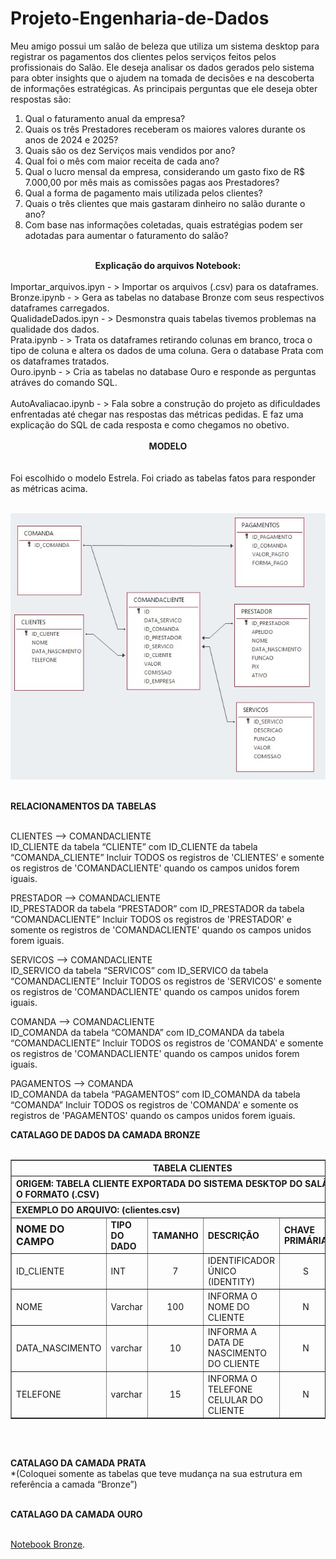 # Projeto-Engenharia-de-Dados

Meu amigo possui  um salão de beleza que utiliza um sistema desktop para registrar os pagamentos dos clientes pelos serviços feitos pelos profissionais do Salão. Ele deseja analisar os dados gerados pelo sistema para obter insights que o ajudem na tomada de decisões e na descoberta de informações estratégicas.
As principais perguntas que ele deseja obter respostas são:

1.	Qual o faturamento anual da empresa?
2.	Quais os três Prestadores receberam os maiores valores durante os anos de 2024 e 2025?
3.	Quais são os dez Serviços mais vendidos por ano?
4.	Qual foi o mês com maior receita de cada ano?
5.	Qual o lucro mensal da empresa, considerando um gasto fixo de R$ 7.000,00 por mês mais as comissões pagas aos Prestadores?
6.	Qual a forma de pagamento mais utilizada pelos clientes?
7.	Quais o três clientes que mais gastaram dinheiro no salão durante o ano?
8.	Com base nas informações coletadas, quais estratégias podem ser adotadas para aumentar o faturamento do salão?<br><br>

<center><strong>Explicação do arquivos Notebook:</strong></center><br>
Importar_arquivos.ipyn - > Importar os arquivos (.csv) para os dataframes.<br>
Bronze.ipynb - > Gera as tabelas no database Bronze com seus respectivos dataframes carregados.<br>
QualidadeDados.ipyn - > Desmonstra quais tabelas tivemos problemas na qualidade dos dados.<br>
Prata.ipynb - > Trata os dataframes retirando colunas em branco, troca o tipo de coluna e altera os dados de uma coluna. Gera o database Prata com os dataframes tratados.<br>
Ouro.ipynb - > Cria as tabelas no database Ouro e responde as perguntas atráves do comando SQL.<br><br>
AutoAvaliacao.ipynb - > Fala sobre a construção do projeto as dificuldades enfrentadas até chegar nas respostas das métricas pedidas. E faz uma explicação do SQL de cada resposta e como chegamos no obetivo.<br><br>

<center><strong>MODELO</strong></center><br><br>
Foi escolhido o  modelo Estrela. Foi criado as tabelas fatos para responder as métricas acima.<br><br>

<IMG SRC='https://github.com/EdnilsonBastos/Projeto-Engenharia-de-Dados/blob/main/modelo.jpg'/><br><br>

<strong>RELACIONAMENTOS DA TABELAS</strong><br><br>

CLIENTES  --> COMANDACLIENTE<br>
ID_CLIENTE da tabela “CLIENTE” com ID_CLIENTE da tabela “COMANDA_CLIENTE”
Incluir TODOS os registros de 'CLIENTES' e somente os registros de 'COMANDACLIENTE' quando os campos unidos forem iguais.<br>
	
PRESTADOR  --> COMANDACLIENTE<br>
ID_PRESTADOR da tabela “PRESTADOR” com ID_PRESTADOR da tabela “COMANDACLIENTE”
Incluir TODOS os registros de 'PRESTADOR' e somente os registros de 'COMANDACLIENTE' quando os campos unidos forem iguais.

SERVICOS  --> COMANDACLIENTE<br>
ID_SERVICO da tabela “SERVICOS” com ID_SERVICO da tabela “COMANDACLIENTE”
Incluir TODOS os registros de 'SERVICOS' e somente os registros de 'COMANDACLIENTE' quando os campos unidos forem iguais.

COMANDA --> COMANDACLIENTE<br>
ID_COMANDA da tabela “COMANDA” com ID_COMANDA da tabela “COMANDACLIENTE”
Incluir TODOS os registros de 'COMANDA' e somente os registros de 'COMANDACLIENTE' quando os campos unidos forem iguais.

PAGAMENTOS --> COMANDA<br>
ID_COMANDA da tabela “PAGAMENTOS” com ID_COMANDA da tabela “COMANDA”
Incluir TODOS os registros de 'COMANDA' e somente os registros de 'PAGAMENTOS' quando os campos unidos forem iguais.

<strong>CATALAGO DE DADOS DA CAMADA BRONZE</strong><br><br>
<table border="1">
  <tr>
    <th colspan="6">TABELA CLIENTES</th>
  </tr>
  <tr>
    <th colspan="6" align="left">ORIGEM: TABELA CLIENTE EXPORTADA DO SISTEMA DESKTOP DO SALÃO PARA O FORMATO (.CSV)</th>
  </tr>
<tr>
    <th colspan="6" align="left">EXEMPLO DO ARQUIVO: (clientes.csv)</th>
  </tr>
  <tr>
    <td><font size="3"><strong>NOME DO CAMPO</strong></font></td>
    <td><strong>TIPO DO DADO</strong></td>
    <td><strong>TAMANHO</strong></td>
    <td><strong>DESCRIÇÃO</strong></td>
    <td><strong>CHAVE PRIMÁRIA</strong></td>
    <td><strong>ACEITA NULO</strong></td>
  </tr>
    <td>ID_CLIENTE</td>
    <td>INT</td>
    <td align="center">7</td>
    <td>IDENTIFICADOR ÚNICO (IDENTITY)</td>
    <td align="center">S</td>
    <td align="center">N</td>
  </tr>
  <tr>
    <td>NOME</td>
    <td>Varchar</td>
    <td align="center">100</td>
    <td>INFORMA O NOME DO CLIENTE</td>
    <td align="center">N</td>
    <td align="center">N</td>
  </tr>
   <tr>
    <td>DATA_NASCIMENTO</td>
    <td>varchar</td>
    <td align="center">10</td>
    <td>INFORMA A DATA DE NASCIMENTO DO CLIENTE</td>
    <td align="center">N</td>
    <td align="center">S</td>
  </tr>
   <tr>
    <td>TELEFONE</td>
    <td>varchar</td>
    <td align="center">15</td>
    <td>INFORMA O TELEFONE CELULAR DO CLIENTE</td>
    <td align="center">N</td>
    <td align="center">S</td>
  </tr>	
</table><br><br>
		
	



<strong>CATALAGO DA CAMADA PRATA</strong><br> 
*(Coloquei somente as tabelas que teve mudança na sua estrutura em referência a camada “Bronze”)<br><br>


<strong>CATALAGO DA CAMADA OURO</strong><br><br> 




<a href="https://github.com/EdnilsonBastos/Projeto-Engenharia-de-Dados/blob/main/Bronze.ipynb">Notebook Bronze</a>.






